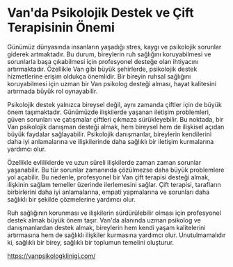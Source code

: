 # Van'da Psikolojik Destek ve Çift Terapisinin Önemi
Günümüz dünyasında insanların yaşadığı stres, kaygı ve psikolojik sorunlar giderek artmaktadır. Bu durum, bireylerin ruh sağlığını koruyabilmesi ve sorunlarla başa çıkabilmesi için profesyonel desteğe olan ihtiyacını artırmaktadır. Özellikle Van gibi büyük şehirlerde, psikolojik destek hizmetlerine erişim oldukça önemlidir. Bir bireyin ruhsal sağlığını koruyabilmesi için uzman bir Van psikolog desteği alması, hayat kalitesini artırmada büyük rol oynayabilir.

Psikolojik destek yalnızca bireysel değil, aynı zamanda çiftler için de büyük önem taşımaktadır. Günümüzde ilişkilerde yaşanan iletişim problemleri, güven sorunları ve çatışmalar çiftleri çıkmaza sürükleyebilir. Bu noktada, bir Van psikolojik danışman desteği almak, hem bireysel hem de ilişkisel açıdan büyük faydalar sağlayabilir. Psikolojik danışmanlar, bireylerin kendilerini daha iyi anlamalarına ve ilişkilerinde daha sağlıklı bir iletişim kurmalarına yardımcı olur.

Özellikle evliliklerde ve uzun süreli ilişkilerde zaman zaman sorunlar yaşanabilir. Bu tür sorunlar zamanında çözülmezse daha büyük problemlere yol açabilir. Bu nedenle, profesyonel bir Van çift terapisi desteği almak, ilişkinin sağlam temeller üzerinde ilerlemesini sağlar. Çift terapisi, tarafların birbirlerini daha iyi anlamalarına, empati yapmalarına ve sorunları daha sağlıklı bir şekilde çözmelerine yardımcı olur.

Ruh sağlığının korunması ve ilişkilerin sürdürülebilir olması için profesyonel destek almak büyük önem taşır. Van'da alanında uzman psikolog ve danışmanlardan destek almak, bireylerin hem kendi yaşam kalitelerini artırmasına hem de sağlıklı ilişkiler kurmasına yardımcı olur. Unutulmamalıdır ki, sağlıklı bir birey, sağlıklı bir toplumun temelini oluşturur.

https://vanpsikologklinigi.com/
